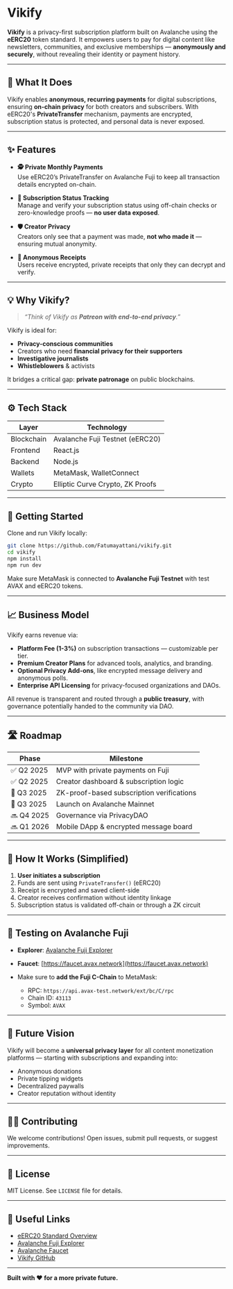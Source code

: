 # Vikify

**Vikify** is a privacy-first subscription platform built on Avalanche using the **eERC20** token standard. It empowers users to pay for digital content like newsletters, communities, and exclusive memberships — **anonymously and securely**, without revealing their identity or payment history.

---

## 🔐 What It Does

Vikify enables **anonymous, recurring payments** for digital subscriptions, ensuring **on-chain privacy** for both creators and subscribers. With eERC20's **PrivateTransfer** mechanism, payments are encrypted, subscription status is protected, and personal data is never exposed.

---

## ✨ Features

- **🕵️ Private Monthly Payments**  
  Use eERC20’s PrivateTransfer on Avalanche Fuji to keep all transaction details encrypted on-chain.

- **📅 Subscription Status Tracking**  
  Manage and verify your subscription status using off-chain checks or zero-knowledge proofs — **no user data exposed**.

- **🛡️ Creator Privacy**  
  Creators only see that a payment was made, **not who made it** — ensuring mutual anonymity.

- **📜 Anonymous Receipts**  
  Users receive encrypted, private receipts that only they can decrypt and verify.

---

## 💡 Why Vikify?

> _“Think of Vikify as **Patreon with end-to-end privacy**.”_

Vikify is ideal for:
- **Privacy-conscious communities**
- Creators who need **financial privacy for their supporters**
- **Investigative journalists**
- **Whistleblowers** & activists

It bridges a critical gap: **private patronage** on public blockchains.

---

## ⚙️ Tech Stack

| Layer       | Technology                      |
|-------------|----------------------------------|
| Blockchain  | Avalanche Fuji Testnet (eERC20) |
| Frontend    | React.js                        |
| Backend     | Node.js                         |
| Wallets     | MetaMask, WalletConnect         |
| Crypto      | Elliptic Curve Crypto, ZK Proofs|

---

## 🚀 Getting Started

Clone and run Vikify locally:

```bash
git clone https://github.com/Fatumayattani/vikify.git
cd vikify
npm install
npm run dev
````

Make sure MetaMask is connected to **Avalanche Fuji Testnet** with test AVAX and eERC20 tokens.

---

## 📈 Business Model

Vikify earns revenue via:

* **Platform Fee (1-3%)** on subscription transactions — customizable per tier.
* **Premium Creator Plans** for advanced tools, analytics, and branding.
* **Optional Privacy Add-ons**, like encrypted message delivery and anonymous polls.
* **Enterprise API Licensing** for privacy-focused organizations and DAOs.

All revenue is transparent and routed through a **public treasury**, with governance potentially handed to the community via DAO.

---

## 🛣 Roadmap

| Phase      | Milestone                                 |
| ---------- | ----------------------------------------- |
| ✅ Q2 2025  | MVP with private payments on Fuji         |
| ✅ Q2 2025  | Creator dashboard & subscription logic    |
| 🔄 Q3 2025 | ZK-proof-based subscription verifications |
| 🔄 Q3 2025 | Launch on Avalanche Mainnet               |
| 🔜 Q4 2025 | Governance via PrivacyDAO                 |
| 🔜 Q1 2026 | Mobile DApp & encrypted message board     |

---

## 🔬 How It Works (Simplified)

1. **User initiates a subscription**
2. Funds are sent using `PrivateTransfer()` (eERC20)
3. Receipt is encrypted and saved client-side
4. Creator receives confirmation without identity linkage
5. Subscription status is validated off-chain or through a ZK circuit

---

## 🧪 Testing on Avalanche Fuji

* **Explorer**: [Avalanche Fuji Explorer](https://subnets.avax.network/fuji)
* **Faucet**: [https://faucet.avax.network](https://faucet.avax.network)
* Make sure to **add the Fuji C-Chain** to MetaMask:

  * RPC: `https://api.avax-test.network/ext/bc/C/rpc`
  * Chain ID: `43113`
  * Symbol: `AVAX`

---

## 🧠 Future Vision

Vikify will become a **universal privacy layer** for all content monetization platforms — starting with subscriptions and expanding into:

* Anonymous donations
* Private tipping widgets
* Decentralized paywalls
* Creator reputation without identity

---

## 👨‍💻 Contributing

We welcome contributions! Open issues, submit pull requests, or suggest improvements.

---

## 📄 License

MIT License. See `LICENSE` file for details.

---

## 🔗 Useful Links

* [eERC20 Standard Overview](https://docs.avax.network/)
* [Avalanche Fuji Explorer](https://subnets.avax.network/fuji)
* [Avalanche Faucet](https://faucet.avax.network)
* [Vikify GitHub](https://github.com/Fatumayattani/vikify)

---

**Built with ❤️ for a more private future.**
